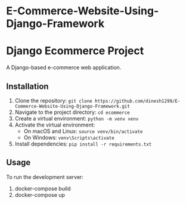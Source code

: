 # E-Commerce-Website-Using-Django-Framework
# Django Ecommerce Project

A Django-based e-commerce web application.

## Installation

1. Clone the repository: `git clone https://github.com/dinesh1299/E-Commerce-Website-Using-Django-Framework.git`
2. Navigate to the project directory: `cd ecommerce`
3. Create a virtual environment: `python -m venv venv`
4. Activate the virtual environment:
   - On macOS and Linux: `source venv/bin/activate`
   - On Windows: `venv\Scripts\activate`
5. Install dependencies: `pip install -r requirements.txt`

## Usage

To run the development server:
1. docker-compose build
2. docker-compose up

